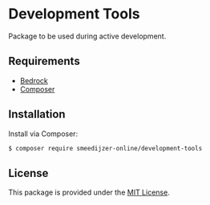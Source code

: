# Development Tools

Package to be used during active development.

## Requirements

- [Bedrock](https://github.com/roots/bedrock)
- [Composer](https://getcomposer.org/download/)

## Installation

Install via Composer:

```bash
$ composer require smeedijzer-online/development-tools
```

## License

This package is provided under the [MIT License](LICENSE.md).

